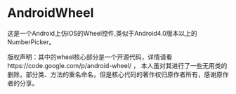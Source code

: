 AndroidWheel
============

这是一个Android上仿IOS的Wheel控件,类似于Android4.0版本以上的NumberPicker。

版权声明：其中的wheel核心部分是一个开源代码，详情请看https://code.google.com/p/android-wheel/ ，
本人虽对其进行了一些无用类的删除，部分类、方法的重名命名，但是核心代码的著作权归原作者所有，感谢原作者的分享。
